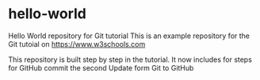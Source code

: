 # hello-world

Hello World repository for Git tutorial
This is an example repository for the Git tutoial on https://www.w3schools.com

This repository is built step by step in the tutorial.
It now includes for steps for GitHub
commit the second
Update form Git to GitHub
